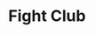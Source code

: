 ---
title: "Fight Club"

year: 1999

director: "David Fincher"

summary: "Insomniac Office rat & co expresses disappointment with society through soap, bare-knuckle fights and low-key terrorism"

comment: "I hate this movie. And love it. It tries so hard to be cool, can't decide what it is about, but is super well made"

image: "https://media.giphy.com/media/JQtjrjz75ttYY/giphy.gif"

imdb: "https://www.imdb.com/title/tt0137523/"

quotes:
  - "Now, a question of etiquette - as I pass, do I give you the ass or the crotch?"
  - "I am Jack's inflamed sense of rejection."
---
